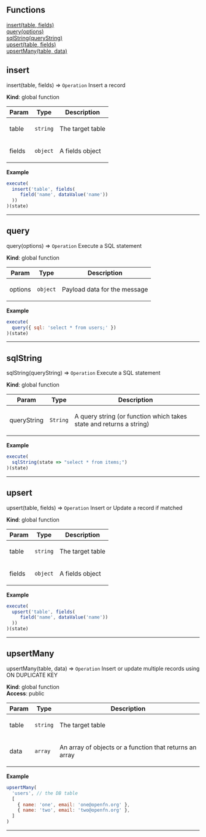 ## Functions

<dl>
<dt>
    <a href="#insert">insert(table, fields)</a></dt>
<dt>
    <a href="#query">query(options)</a></dt>
<dt>
    <a href="#sqlString">sqlString(queryString)</a></dt>
<dt>
    <a href="#upsert">upsert(table, fields)</a></dt>
<dt>
    <a href="#upsertMany">upsertMany(table, data)</a></dt>
</dl>

## insert

insert(table, fields) ⇒ <code>Operation</code>
Insert a record

**Kind**: global function  
<table>
  <thead>
    <tr>
      <th>Param</th><th>Type</th><th>Description</th>
    </tr>
  </thead>
  <tbody>
<tr>
    <td>table</td><td><code>string</code></td><td><p>The target table</p>
</td>
    </tr><tr>
    <td>fields</td><td><code>object</code></td><td><p>A fields object</p>
</td>
    </tr>  </tbody>
</table>

**Example**  
```js
execute(
  insert('table', fields(
     field('name', dataValue('name'))
  ))
)(state)
```

* * *

## query

query(options) ⇒ <code>Operation</code>
Execute a SQL statement

**Kind**: global function  
<table>
  <thead>
    <tr>
      <th>Param</th><th>Type</th><th>Description</th>
    </tr>
  </thead>
  <tbody>
<tr>
    <td>options</td><td><code>object</code></td><td><p>Payload data for the message</p>
</td>
    </tr>  </tbody>
</table>

**Example**  
```js
execute(
  query({ sql: 'select * from users;' })
)(state)
```

* * *

## sqlString

sqlString(queryString) ⇒ <code>Operation</code>
Execute a SQL statement

**Kind**: global function  
<table>
  <thead>
    <tr>
      <th>Param</th><th>Type</th><th>Description</th>
    </tr>
  </thead>
  <tbody>
<tr>
    <td>queryString</td><td><code>String</code></td><td><p>A query string (or function which takes state and returns a string)</p>
</td>
    </tr>  </tbody>
</table>

**Example**  
```js
execute(
  sqlString(state => "select * from items;")
)(state)
```

* * *

## upsert

upsert(table, fields) ⇒ <code>Operation</code>
Insert or Update a record if matched

**Kind**: global function  
<table>
  <thead>
    <tr>
      <th>Param</th><th>Type</th><th>Description</th>
    </tr>
  </thead>
  <tbody>
<tr>
    <td>table</td><td><code>string</code></td><td><p>The target table</p>
</td>
    </tr><tr>
    <td>fields</td><td><code>object</code></td><td><p>A fields object</p>
</td>
    </tr>  </tbody>
</table>

**Example**  
```js
execute(
  upsert('table', fields(
     field('name', dataValue('name'))
  ))
)(state)
```

* * *

## upsertMany

upsertMany(table, data) ⇒ <code>Operation</code>
Insert or update multiple records using ON DUPLICATE KEY

**Kind**: global function  
**Access**: public  
<table>
  <thead>
    <tr>
      <th>Param</th><th>Type</th><th>Description</th>
    </tr>
  </thead>
  <tbody>
<tr>
    <td>table</td><td><code>string</code></td><td><p>The target table</p>
</td>
    </tr><tr>
    <td>data</td><td><code>array</code></td><td><p>An array of objects or a function that returns an array</p>
</td>
    </tr>  </tbody>
</table>

**Example**  
```js
upsertMany(
  'users', // the DB table
  [
    { name: 'one', email: 'one@openfn.org' },
    { name: 'two', email: 'two@openfn.org' },
  ]
)
```

* * *

